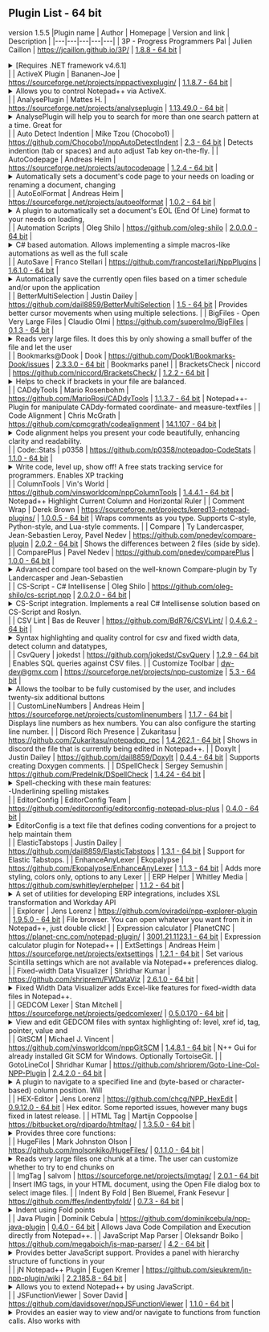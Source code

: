 ## Plugin List - 64 bit
version 1.5.5
|Plugin name | Author | Homepage | Version and link | Description |
|---|---|---|---|---|
| 3P - Progress Programmers Pal | Julien Caillon | https://jcaillon.github.io/3P/ | [1.8.8 - 64 bit](https://github.com/jcaillon/3P/releases/download/v1.8.8/3P_x64.zip) |  <details> <summary> [Requires .NET framework v4.6.1] </summary> <br>Designed to help writing OpenEdge ABL (formerly known as Progress 4GL) code. It provides :<br>- a powerful auto-completion<br>- tool-tips on every words<br>- a code explorer to quickly navigate through your code<br>- a file explorer to easily access all your sources<br>- the ability to run/compile and even PROLINT your source file with an in-line visualization of errors<br>- more than 50 options to better suit your needs<br>- and so much more!<br>Visit https://jcaillon.github.io/3P/ for more details on the plugin </details> |
| ActiveX Plugin | Bananen-Joe | https://sourceforge.net/projects/nppactivexplugin/ | [1.1.8.7 - 64 bit](https://sourceforge.net/projects/nppactivexplugin/files/bin/ActiveX_x64_1_1_8_7.zip) |  <details> <summary> Allows you to control Notepad++ via ActiveX. </summary> <br>You can use ActiveX with many scripting languages (VBScript, JScript, PHP, ...) and other languages (C++, C+, VB.NET, Delphi, ...).<br>So you are not bound to a single language. </details> |
| AnalysePlugin | Mattes H. | https://sourceforge.net/projects/analyseplugin | [1.13.49.0 - 64 bit](https://sourceforge.net/projects/analyseplugin/files/binaries/v01.13-R49/AnalysePlugin-v01.13-R49-x64.zip) |  <details> <summary> AnalysePlugin will help you to search for more than one search pattern at a time. Great for </summary>  analysing big log files...<br>Last changes and how to use you will find in Help... in Plugins Menu. </details> |
| Auto Detect Indention | Mike Tzou (Chocobo1) | https://github.com/Chocobo1/nppAutoDetectIndent | [2.3 - 64 bit](https://github.com/Chocobo1/nppAutoDetectIndent/releases/download/2.3/x64.zip) | Detects indention (tab or spaces) and auto adjust Tab key on-the-fly. |
| AutoCodepage | Andreas Heim | https://sourceforge.net/projects/autocodepage | [1.2.4 - 64 bit](https://sourceforge.net/projects/autocodepage/files/v1.2.4/plugin/x64/AutoCodepage_v1.2.4_x64.zip) |  <details> <summary> Automatically sets a document's code page to your needs on loading or renaming a document, changing </summary>  its language or activating its tab. Usefull especially when coding batch scripts. </details> |
| AutoEolFormat | Andreas Heim | https://sourceforge.net/projects/autoeolformat | [1.0.2 - 64 bit](https://sourceforge.net/projects/autoeolformat/files/v1.0.2/plugin/x64/AutoEolFormat_v1.0.2_x64.zip) |  <details> <summary> A plugin to automatically set a document's EOL (End Of Line) format to your needs on loading, </summary>  saving or renaming a document or activating its tab. </details> |
| Automation Scripts | Oleg Shilo | https://github.com/oleg-shilo | [2.0.0.0 - 64 bit](https://github.com/oleg-shilo/scripts.npp/releases/download/v2.0.0.0/NppScripts.x64.zip) |  <details> <summary> C# based automation. Allows implementing a simple macros-like automations as well as the full scale </summary>  script based plugins by means of C# scripts. The solution is based on CS-Script C# script engine. </details> |
| AutoSave | Franco Stellari | https://github.com/francostellari/NppPlugins | [1.6.1.0 - 64 bit](https://github.com/francostellari/NppPlugins/raw/main/AutoSave/AutoSave_dll_1v61_x64.zip) |  <details> <summary> Automatically save the currently open files based on a timer schedule and/or upon the application </summary>  losing focus.<br>The plugin offers several options to save the current (or all the files), selecting only the named ones, accessible through an options dialog box. </details> |
| BetterMultiSelection | Justin Dailey | https://github.com/dail8859/BetterMultiSelection | [1.5 - 64 bit](https://github.com/dail8859/BetterMultiSelection/releases/download/v1.5/BetterMultiSelection_v1.5_x64.zip) | Provides better cursor movements when using multiple selections. |
| BigFiles - Open Very Large Files | Claudio Olmi | https://github.com/superolmo/BigFiles | [0.1.3 - 64 bit](https://github.com/superolmo/BigFiles/releases/download/v0.1.3.x64/BigFiles.zip) |  <details> <summary> Reads very large files. It does this by only showing a small buffer of the file and let the user </summary>  move back anf forth in the page.<br>This is useful when you want to preview very large text files. Opening is done separately from Notepad++ and there is no option to save.<br>https://github.com/superolmo/BigFiles </details> |
| Bookmarks@Dook | Dook | https://github.com/Dook1/Bookmarks-Dook/issues | [2.3.3.0 - 64 bit](https://github.com/Dook1/Bookmarks-Dook/releases/download/23364b/BookmarksDook.64.2.3.3.zip) | Bookmarks panel |
| BracketsCheck | niccord | https://github.com/niccord/BracketsCheck/ | [1.2.2 - 64 bit](https://github.com/niccord/BracketsCheck/releases/download/v1.2.2/BracketsCheck_1-2-2_x64.zip) |  <details> <summary> Helps to check if brackets in your file are balanced. </summary> <br>You can check all text in a file or only the part you selected. </details> |
| CADdyTools | Mario Rosenbohm | https://github.com/MarioRosi/CADdyTools | [1.1.3.7 - 64 bit](https://github.com/MarioRosi/CADdyTools/releases/download/1.1.3.7/CADdyTools_v1137_x64.zip) | Notepad++-Plugin for manipulate CADdy-formated coordinate- and measure-textfiles |
| Code Alignment | Chris McGrath | https://github.com/cpmcgrath/codealignment | [14.1.107 - 64 bit](https://github.com/cpmcgrath/codealignment/releases/download/v14.1/CodeAlignmentNpp_v14.1_x64.zip) |  <details> <summary> Code alignment helps you present your code beautifully, enhancing clarity and readability. </summary> <br>Align your code by any character. Fast logical shortcuts to perform common alignments such as equals and period. </details> |
| Code::Stats | p0358 | https://github.com/p0358/notepadpp-CodeStats | [1.1.0 - 64 bit](https://github.com/p0358/notepadpp-CodeStats/releases/download/v1.1.0/notepadpp-CodeStats_x64.zip) |  <details> <summary> Write code, level up, show off! A free stats tracking service for programmers. Enables XP tracking </summary>  in Notepad++.<br>Requires a codestats.net account for its functionality.<br><br>Anonymous usage statistics:<br>On the next Notepad++ launches, after API token has been provided, this plugin is making HTTPS request to analytics server containing plugin version and unique randomly generated ID. This is because the author would like to see the amount of people using this. The usage statistic collection is not related to the Code::Stats service itself. If you really do not want to be included, you can opt-out in plugin settings.<br> </details> |
| ColumnTools | Vin's World | https://github.com/vinsworldcom/nppColumnTools | [1.4.4.1 - 64 bit](https://github.com/vinsworldcom/nppColumnTools/releases/download/1.4.4.1/ColumnTools-v1.4.4.1-x64.zip) | Notepad++ Highlight Current Column and Horizontal Ruler |
| Comment Wrap | Derek Brown | https://sourceforge.net/projects/kered13-notepad-plugins/ | [1.0.0.5 - 64 bit](https://sourceforge.net/projects/kered13-notepad-plugins/files/Comment%20Wrap%20x64%20v1.0.0.5.zip) | Wraps comments as you type. Supports C-style, Python-style, and Lua-style comments. |
| Compare | Ty Landercasper, Jean-Sebastien Leroy, Pavel Nedev | https://github.com/pnedev/compare-plugin | [2.0.2 - 64 bit](https://github.com/pnedev/compare-plugin/releases/download/v2.0.2/ComparePlugin_v2.0.2_X64.zip) | Shows the differences between 2 files (side by side). |
| ComparePlus | Pavel Nedev | https://github.com/pnedev/comparePlus | [1.0.0 - 64 bit](https://github.com/pnedev/comparePlus/releases/download/cp_1.0.0/ComparePlus_1.0.0_x64.zip) |  <details> <summary> Advanced compare tool based on the well-known Compare-plugin by Ty Landercasper and Jean-Sebastien </summary>  Leroy. </details> |
| CS-Script - C# Intellisense | Oleg Shilo | https://github.com/oleg-shilo/cs-script.npp | [2.0.2.0 - 64 bit](https://github.com/oleg-shilo/cs-script.npp/releases/download/v2.0.2.0/CSScriptNpp.2.0.2.0.x64.zip) |  <details> <summary> CS-Script integration. Implements a real C# Intellisense solution based on CS-Script and Roslyn. </summary>  Allows loading, executing modifying and debugging C# scripts in a way very similar to the Visual Studio C# projects support. This includes referencing assemblies and other scripts, code formatting, adding missing namespaces and intercepting Debug and Console output. </details> |
| CSV Lint | Bas de Reuver | https://github.com/BdR76/CSVLint/ | [0.4.6.2 - 64 bit](https://github.com/BdR76/CSVLint/releases/download/0.4.6.2/CSVLint_x64.zip) |  <details> <summary> Syntax highlighting and quality control for csv and fixed width data, detect column and datatypes, </summary>  convert datetime/decimal format, sql, xml </details> |
| CsvQuery | jokedst | https://github.com/jokedst/CsvQuery | [1.2.9 - 64 bit](https://github.com/jokedst/CsvQuery/releases/download/v1.2.9/CsvQuery-v1.2.9-x64.zip) | Enables SQL queries against CSV files. |
| Customize Toolbar | dw-dev@gmx.com | https://sourceforge.net/projects/npp-customize | [5.3 - 64 bit](https://sourceforge.net/projects/npp-customize/files/Customize%20Toolbar%20v5.3/CustomizeToolbar_5_3_x64_UNI.zip) |  <details> <summary> Allows the toolbar to be fully customised by the user, and includes twenty-six additional buttons </summary>  for frequently used menu commands. All buttons on the toolbar can be customized, whether Notepad++ buttons, additional buttons, or other plugin buttons.<br><br>Custom buttons for Notepad++ menu commands or other plugin menu commands can be created using a configuration file. It is possible to replace the icons of existing Notepad++ buttons or other plugin buttons.<br> </details> |
| CustomLineNumbers | Andreas Heim | https://sourceforge.net/projects/customlinenumbers | [1.1.7 - 64 bit](https://sourceforge.net/projects/customlinenumbers/files/v1.1.7/plugin/x64/CustomLineNumbers_v1.1.7_x64.zip) | Displays line numbers as hex numbers. You can also configure the starting line number. |
| Discord Rich Presence | Zukaritasu | https://github.com/Zukaritasu/notepadpp_rpc | [1.4.262.1 - 64 bit](https://github.com/Zukaritasu/notepadpp_rpc/releases/download/v1.4/DiscordRPC_v1.4_x86_64.zip) | Shows in discord the file that is currently being edited in Notepad++. |
| DoxyIt | Justin Dailey | https://github.com/dail8859/DoxyIt | [0.4.4 - 64 bit](https://github.com/dail8859/DoxyIt/releases/download/v0.4.4/DoxyIt_v0.4.4_x64.zip) | Supports creating Doxygen comments. |
| DSpellCheck | Sergey Semushin | https://github.com/Predelnik/DSpellCheck | [1.4.24 - 64 bit](https://github.com/Predelnik/DSpellCheck/releases/download/v1.4.24/DSpellCheck_x64.zip) |  <details> <summary> Spell-checking with these main features:<br>-Underlining spelling mistakes </summary> <br>-Iterating through all mistakes in document<br>-Finding mistakes only in comments and strings (For files with standard programming language syntax e.g. C++)<br>-Possible usage of multiple languages (dictionaries) simultaneously to do spell-checking.<br>-Getting suggestions for words by either using default Notepad++ menu or separate context menu called by special button appearing under word.<br>-Able to add words to user dictionary or ignore them for current session of Notepad++<br>-Using either Hunspell library (included in plugin) or Aspell library (needs to be installed).<br>-A lot of customizing available from Plugin settings (Ignoring/Allowing only specific files, Choosing delimiters for words, Maximum number of suggestions etc)<br>-Support for downloading and removing Hunspell dictionaries through user friendly GUI interface<br>-Ability to quickly change current language through the nice menu. </details> |
| EditorConfig | EditorConfig Team | https://github.com/editorconfig/editorconfig-notepad-plus-plus | [0.4.0 - 64 bit](https://github.com/editorconfig/editorconfig-notepad-plus-plus/releases/download/v0.4.0/NppEditorConfig-040-x64.zip) |  <details> <summary> EditorConfig is a text file that defines coding conventions for a project to help maintain them </summary>  consistent no matter which text editor you use. This plugin adds support for .editorconfig files to Notepad++. It will automatically discover and apply matching .editorconfig settings to the files that you open for editing. For the EditorConfig recommended use, file format and samples, visit https://editorconfig.org/. </details> |
| ElasticTabstops | Justin Dailey | https://github.com/dail8859/ElasticTabstops | [1.3.1 - 64 bit](https://github.com/dail8859/ElasticTabstops/releases/download/v1.3.1/ElasticTabstops_v1.3.1_x64.zip) | Support for Elastic Tabstops. |
| EnhanceAnyLexer | Ekopalypse | https://github.com/Ekopalypse/EnhanceAnyLexer | [1.1.3 - 64 bit](https://github.com/Ekopalypse/EnhanceAnyLexer/releases/download/v1.1.3/EnhanceAnyLexer_x64_PluginAdmin.zip) | Adds more styling, colors only, options to any Lexer |
| ERP Helper | Whitley Media | https://github.com/swhitley/erphelper | [1.1.2 - 64 bit](https://github.com/swhitley/ERPHelper/releases/download/v1.1.2/ERPHelper_x64.zip) |  <details> <summary> A set of utilities for developing ERP integrations, includes XSL transformation and Workday API </summary>  SOAP calls. </details> |
| Explorer | Jens Lorenz | https://github.com/oviradoi/npp-explorer-plugin | [1.9.5.0 - 64 bit](https://github.com/oviradoi/npp-explorer-plugin/releases/download/v1.9.5/Explorer_x64.zip) | File browser. You can open whatever you want from it in Notepad++, just double click! |
| Expression calculator | PlanetCNC | https://planet-cnc.com/notepad-plugin/ | [3001.21.1123.1 - 64 bit](https://github.com/PlanetCNC/PlanetCNCNpp/releases/download/release/PlanetCNCNpp64.zip) | Expression calculator plugin for Notepad++ |
| ExtSettings | Andreas Heim | https://sourceforge.net/projects/extsettings | [1.2.1 - 64 bit](https://sourceforge.net/projects/extsettings/files/v1.2.1/plugin/x64/ExtSettings_v1.2.1_x64.zip) | Set various Scintilla settings which are not available via Notepad++ preferences dialog. |
| Fixed-width Data Visualizer | Shridhar Kumar | https://github.com/shriprem/FWDataViz | [2.6.1.0 - 64 bit](https://github.com/shriprem/FWDataViz/releases/download/v2.6.1.0/FWDataViz_x64.zip) |  <details> <summary> Fixed Width Data Visualizer adds Excel-like features for fixed-width data files in Notepad++. </summary>  Displays cursor position data. Foldable Record Blocks; Hop & Jump to specific fields. Field Copy & Field Paste. Data Extraction. Builtin dialogs to configure file-type, record-type & fields; and themes & colors. Automatic File Type Detection. Handles homogenous, mixed & multi-line records. Full Multi-byte character support. Darkmode enabled. </details> |
| GEDCOM Lexer | Stan Mitchell | https://sourceforge.net/projects/gedcomlexer/ | [0.5.0.170 - 64 bit](https://sourceforge.net/projects/gedcomlexer/files/GedcomLexer-0.5.0-r170/GedcomLexer-0.5.0-r170-x64.zip) |  <details> <summary> View and edit GEDCOM files with syntax highlighting of: level, xref id, tag, pointer, value and </summary>  escape tokens. Customize coloration and font styles. Grammar errors are also highlighted. View GEDCOM files in outline mode by folding sections based on line level. </details> |
| GitSCM | Michael J. Vincent | https://github.com/vinsworldcom/nppGitSCM | [1.4.8.1 - 64 bit](https://github.com/vinsworldcom/nppGitSCM/releases/download/1.4.8.1/GitSCM-v1.4.8.1-x64.zip) | N++ Gui for already installed Git SCM for Windows. Optionally TortoiseGit. |
| GotoLineCol | Shridhar Kumar | https://github.com/shriprem/Goto-Line-Col-NPP-Plugin | [2.4.2.0 - 64 bit](https://github.com/shriprem/Goto-Line-Col-NPP-Plugin/releases/download/v2.4.2.0/GotoLineCol_x64.zip) |  <details> <summary> A plugin to navigate to a specified line and (byte-based or character-based) column position. Will </summary>  also display character byte code, UTF-8 byte sequence & Unicode code point at cursor position. Darkmode enabled. Command line options. </details> |
| HEX-Editor | Jens Lorenz | https://github.com/chcg/NPP_HexEdit | [0.9.12.0 - 64 bit](https://github.com/chcg/NPP_HexEdit/releases/download/0.9.12/HexEditor_0.9.12_x64.zip) | Hex editor. Some reported issues, however many bugs fixed in latest release. |
| HTML Tag | Martijn Coppoolse | https://bitbucket.org/rdipardo/htmltag/ | [1.3.5.0 - 64 bit](https://bitbucket.org/rdipardo/htmltag/downloads/HTMLTag_v135_x64.zip) |  <details> <summary> Provides three core functions: </summary> <br>- HTML and XML tag jumping, like the built-in brace matching (Ctrl+B / Shift+Ctrl+B), and selection<br> of tags and/or contents.<br>- HTML entity encoding/decoding (example: é to &eacute;)<br>- JS character encoding/decoding (example: é to \u00E9) </details> |
| HugeFiles | Mark Johnston Olson | https://github.com/molsonkiko/HugeFiles/ | [0.1.1.0 - 64 bit](https://github.com/molsonkiko/HugeFiles/releases/download/v0.1.1.0/Release_x64.zip) |  <details> <summary> Reads very large files one chunk at a time. The user can customize whether to try to end chunks on </summary>  delimiters (e.g. line ends), the chunk size. There is also a GUI form for navigation, and the user can choose to see a preview of each chunk in the GUI. Inspired by superolmo's BigFiles. </details> |
| ImgTag | salvom | https://sourceforge.net/projects/imgtag/ | [2.0.1 - 64 bit](https://github.com/chcg/ImgTag/releases/download/2.0.1.8/ImgTag_2.0.1.8_x64.zip) | Insert IMG tags, in your HTML document, using the Open File dialog box to select image files. |
| Indent By Fold | Ben Bluemel, Frank Fesevur | https://github.com/ffes/indentbyfold/ | [0.7.3 - 64 bit](https://github.com/ffes/indentbyfold/releases/download/v0.7.3/IndentByFold-073-x64.zip) |  <details> <summary> Indent using Fold points </summary> <br>Note: Disable Notepad++'s Auto Indent in Settings - Preferences - MISC - Untick Auto Indent. </details> |
| Java Plugin | Dominik Cebula | https://github.com/dominikcebula/npp-java-plugin | [0.4.0 - 64 bit](https://github.com/dominikcebula/npp-java-plugin/releases/download/v0.4.0/NppJavaPlugin_v0.4.0_x64.zip) | Allows Java Code Compilation and Execution directly from Notepad++. |
| JavaScript Map Parser | Oleksandr Boiko | https://github.com/megaboich/js-map-parser/ | [4.2 - 64 bit](https://github.com/megaboich/js-map-parser/releases/download/4.2/JsMapParser_NppPlugin_4_2_x64.zip) |  <details> <summary> Provides better JavaScript support. Provides a panel with hierarchy structure of functions in your </summary>  js file. </details> |
| jN Notepad++ Plugin | Eugen Kremer | https://github.com/sieukrem/jn-npp-plugin/wiki | [2.2.185.8 - 64 bit](https://github.com/sieukrem/jn-npp-plugin/releases/download/2.2.185.8/jN_2.2.185.8_x64.zip) |  <details> <summary> Allows you to extend Notepad++ by using JavaScript. </summary> <br>- You can create new menu elements which execute JavaScript<br>- You can use manu ActiveX components available on your PC<br>- You can add shortcuts executing JavaScript<br>- You can create HTML-based dialogs and docking windows<br>- You can write JavaScript wrappers around Win32 API<br> - Since version 2.0.116 you can debug your automating scripts<br> - Selection highlighting and navigation bar<br> - Integrated Zen Coding v0.7<br> - You can catch context menu request and create your own </details> |
| JSFunctionViewer | Sover David | https://github.com/davidsover/nppJSFunctionViewer | [1.1.0 - 64 bit](https://github.com/davidsover/nppJSFunctionViewer/releases/download/v1.1.0/JSFunctionViewer_x64.zip) |  <details> <summary> Provides an easier way to view and/or navigate to functions from function calls. Also works with </summary>  external files if the src attribute is the last attribute of the <script> tag. Select the name of a function to view it. Recommended: In the Find/Replace window (Ctrl+F), tick the 'Match case' and untick the 'Match whole word only' check box. </details> |
| JSON Tools | Mark Johnston Olson | https://github.com/molsonkiko/JsonToolsNppPlugin | [4.0.0.1 - 64 bit](https://github.com/molsonkiko/JsonToolsNppPlugin/releases/download/v4.0.0/Release_x64.zip) |  <details> <summary> Query/editing tool for JSON including linting, reformatting, a tree viewer with file navigation, a </summary>  JMESpath-like query language, and much more </details> |
| JSON Viewer | Kapil Ratnani, Rajendra Singh | https://github.com/kapilratnani/JSON-Viewer | [2.0.3.0 - 64 bit](https://github.com/kapilratnani/JSON-Viewer/releases/download/v2.0.3.0/NPPJSONViewer_x64.zip) | JSON viewer that displays the selected JSON string in a tree view. |
| JSTool | Sun Junwen | https://github.com/sunjw/jstoolnpp | [1.2205.0 - 64 bit](https://sourceforge.net/projects/jsminnpp/files/Uni/JSToolNPP.1.2205.0.uni.64.zip) |  <details> <summary> Javascript plugin.<br> * Douglas Crockford's JSMin algorithm to minimize javascript code. </summary> <br> * My own algorithm to format javascript code.<br> * A JSON data viewer. This JSON data viewer can handle >10MB JSON file easily.<br> * Support 64bit Notepad++ (from version 1.20.0).<br>Really helpful to javascript coder on Notepad++ and really easy to use it.<br>Made in China. </details> |
| LanguageHelp | Franco Stellari | https://github.com/francostellari/NppPlugins | [1.7.5.0 - 64 bit](https://github.com/francostellari/NppPlugins/raw/main/LanguageHelp/LanguageHelp_dll_1v75_x64.zip) |  <details> <summary> Allows loading a language specific help file (CHM, HLP, PDF) and search for the keyword under the </summary>  cursor.<br>The latest version allows showing the help files as menu entries or in the context menu. </details> |
| Linefilter3 | SeeliSoft | https://www.seelisoft.net/Linefilter3/ | [1.0.0.0 - 64 bit](https://www.seelisoft.net/Linefilter3/Linefilter3_x64.zip) | Allows filtering for a given text and display the matching lines in a new window. |
| Linter | Vladimir Soshkin | https://github.com/deadem/notepad-pp-linter | [0.1.0.0 - 64 bit](https://github.com/deadem/notepad-pp-linter/raw/v0.1.0.0/bin/x64/linter.zip) |  <details> <summary> Allows realtime code check against any checkstyle-compatible linter: jshint, eslint, jscs, phpcs, </summary>  csslint, and many others. </details> |
| Location Navigate | Austin Young | https://sourceforge.net/projects/locationnav/ | [0.4.8.1 - 64 bit](https://sourceforge.net/projects/locationnav/files/LocationNavigate_v0.4.8.1_x64.zip) |  <details> <summary> Navigate between your last edit/view points. Useful for code/text edit and view, especially for </summary>  many and large text files<br>1. Automatically record the cursor position and modified points<br>2. You can jump to any position that your cursor has visited.<br>3. Can use shortcuts (Ctrl+- for previous position and Ctrl+Shift+- for next position) to jump forward and back in code<br>4. Can jump to any modified points (Ctrl+Alt+Z) back and forward (Ctrl+Alt+Y)<br>5. History positions are automatically adjusted when text is modified.<br>6. Can record positions data when application exit and it will be loaded in next run.<br>7. Can navigate only in current file </details> |
| LuaScript | Justin Dailey | https://github.com/dail8859/LuaScript | [0.12 - 64 bit](https://github.com/dail8859/LuaScript/releases/download/v0.12/LuaScript_v0.12_x64.zip) |  <details> <summary> Adds Lua scripting capabilities. This provides control over all of Scintilla's features and options </summary>  with a light-weight, fully-functional programming language. </details> |
| Markdown Panel | Mohzy83 | https://github.com/mohzy83/NppMarkdownPanel | [0.6.2 - 64 bit](https://github.com/mohzy83/NppMarkdownPanel/releases/download/0.6.2/NppMarkdownPanel-0.6.2.0-x64.zip) | Lightweight plugin to preview Markdown files with a good default style. |
| MarkdownViewer++ | nea | https://nea.github.io/MarkdownViewerPlusPlus/ | [0.8.2 - 64 bit](https://github.com/nea/MarkdownViewerPlusPlus/releases/download/0.8.2/MarkdownViewerPlusPlus-0.8.2-x64.zip) |  <details> <summary> View Markdown/CommonMark compliant text files rendered on-the-fly directly in Notepad++ in a docked </summary>  panel.<br>Export the rendered result as HTML or PDF and configure the file extensions to be rendered. </details> |
| MenuIcons | Franco Stellari | https://github.com/francostellari/NppPlugins | [2.0.0 - 64 bit](https://github.com/francostellari/NppPlugins/raw/main/MenuIcons/MenuIcons_dll_2v00_x64.zip) | Adds icons to the main menu, tab menu, context menu, and the tabs themselves. |
| Merge files in one | G. Singh | https://github.com/gurikbal/Merge-files-in-one | [1.2.0.0 - 64 bit](https://github.com/gurikbal/Merge-files-in-one/releases/download/1.2.0.0/Merge.files.in.one_x64.zip) | Copy lines from multiple files into one. |
| Mime tools | Don HO | https://github.com/npp-plugins/mimetools | [2.8 - 64 bit](https://github.com/npp-plugins/mimetools/releases/download/v2.8/mimetools.v2.8.x64.zip) | Implements several main functionalities defined in MIME (Multipurpose Internet Mail Extensions). |
| MusicPlayer | Jon Galletero | https://sourceforge.net/projects/nppmusicplayer | [1.0.0.3 - 64 bit](https://github.com/gallettube/MusicPlayer/releases/download/1.0.11/MusicPlayer_1.0.11x64.dll.zip) | Open and play music files.<br>Supports: *.wav, *.mp3, *.aiff, *.wma |
| MZC8051 | Jiangshan00001 | https://github.com/Jiangshan00001/npp_MZC8051 | [0.0.1 - 64 bit](https://github.com/Jiangshan00001/npp_MZC8051/releases/download/0.0.1/MZC8051_x64.zip) | a 8051 c compiler plugin within notepad++. |
| NavigateTo | Oleksii Maryshchenko | https://github.com/young-developer/nppNavigateTo | [1.12.7.0 - 64 bit](https://github.com/young-developer/nppNavigateTo/releases/download/v.1.12.7/NavigateTo_v.1.12.7_v142_x64.zip) |  <details> <summary> Do you have more then 10 open tabs? Then this plugin is for you. </summary> <br>New and efficient way to quickly navigate between tabs (files). Allows you to search for a symbol or filename, filepath by matching against a keyword you type, and get a real-time preview while going through the search results with the Shift key.<br>And YES, you can uncheck the Multi-line option, in the Preferences &gt; General &gt; Tab Bar zone because you don’t need the multi-lines tab feature anymore :)<br>Author: Oleksii Maryshchenko<br>Email: oleksii.maryshchenko@gmail.com </details> |
| NewFileBrowser | Austin Young | https://sourceforge.net/projects/locationnav/ | [0.1.5 - 64 bit](https://sourceforge.net/projects/locationnav/files/NewFileBrowser_v0.1.5_x64.zip) | Define 20 new file's initial text and have an inner web browser which can run current file. |
| Notepad++ bplist plugin | azerg | https://github.com/azerg/NppBplistPlugin | [1.3.0.0 - 64 bit](https://github.com/azerg/NppBplistPlugin/releases/download/1.3.0.0/NppBplistPlugin_x64.zip) |  <details> <summary> Supports viewing/editing binary plist files. Due to the fact that ordinary plist files have XML </summary>  format, this plugin does not support them. It only loads binary plist files (bplist). </details> |
| Notepad++ Plugin Demo | Don HO | https://npp-user-manual.org/docs/plugins/ | [4.2 - 64 bit](https://github.com/npp-plugins/plugindemo/releases/download/v4.2/pluginDemo.v4.2.bin.x64.zip) |  <details> <summary> Notepad++ Plugin Demo is written from Notepad++ Plugin Template to demonstrate the usage of plugin </summary>  API. </details> |
| Notepad++ Plugin Template | Don HO | https://npp-user-manual.org/docs/plugins/ | [4.2 - 64 bit](https://github.com/npp-plugins/plugintemplate/releases/download/v4.2/pluginTemplate.v4.2.bin.x64.zip) | Template for making plugin development as easy and simple as possible. Four steps and it's done. |
| NotepadStarterPlugin | Yonggang Luo | https://github.com/lygstate/NotepadStarter/ | [2.3.3.0 - 64 bit](https://github.com/lygstate/NotepadStarter/releases/download/2.3.3.0/NotepadStarter_2.3.3.0_x64.zip) |  <details> <summary> When it is installed as a Notepad++ plugin or running NotepadStarter.exe in the Notepad++ app </summary>  directory, it will automatically replace the system default notepad.exe application with Notepad++ (without need to remove anything from the Windows system.). It's tested under Windows 7, but Windows XP should also work. </details> |
| Npp Converter | Don HO | https://github.com/npp-plugins/converter/ | [4.4.0 - 64 bit](https://github.com/npp-plugins/converter/releases/download/v4.4/nppConvert.v4.4.x64.zip) | ASCII<->Hex converter. |
| npp Random String Generator | Maurice CMBSolutions | https://github.com/cmbsolutions/nppRandomStringGenerator | [1.4.0 - 64 bit](https://github.com/cmbsolutions/nppRandomStringGenerator/releases/download/v1.4.0/nppRandomStringGenerator.1.4.0.x64.zip) | Generates random strings with configurable output. |
| Npp Xml Treeview | João Rosa | https://github.com/joaoasrosa/nppxmltreeview/ | [2.0.0 - 64 bit](https://github.com/joaoasrosa/nppxmltreeview/releases/download/v2.0.0/NppXMLTreeViewPlugin_x64.zip) | Treeview visualization for XML files. |
| npp.Connections | Vladimir Korobenkov | https://github.com/vladk1973/npp.connections | [1.0.1 - 64 bit](https://github.com/vladk1973/npp.connections/releases/download/v1.0.1/npp.connections-1.0.1-x64.zip) |  <details> <summary> This plugin allows Notepad++ to connect to MS SQL or Sybase servers. ODBC data sources, like a </summary>  MySql Driver, are also supported </details> |
| NppCrypt | Jean Paul Richter | https://github.com/jeanpaulrichter/nppcrypt | [1.0.1.6 - 64 bit](https://github.com/jeanpaulrichter/nppcrypt/releases/download/1.0.1.6/nppcrypt_1.0.1.6_x64.zip) |  <details> <summary> Encryption/decryption with various block ciphers, hash-algorithms, random-characters, encoding with </summary>  Base-16/32/64. </details> |
| NppEventExec | Mihail Ivanchev | https://github.com/MIvanchev/NppEventExec | [0.9.0 - 64 bit](https://github.com/MIvanchev/NppEventExec/releases/download/v0.9.0/NppEventExec-plugin-x64-0.9.0.zip) |  <details> <summary> Allows automatically executing NppExec scripts on Notepad++ events. You can use it, for example, to </summary>  format and compile source code. </details> |
| NppExec | Vitaliy Dovgan | https://github.com/d0vgan/nppexec | [0.8.2 - 64 bit](https://github.com/d0vgan/nppexec/releases/download/v082/NppExec_082_dll_x64.zip) | Execute commands or saved scripts without leaving Notepad++. |
| NppExport |  | https://github.com/chcg/NPP_ExportPlugin | [0.4.0.0 - 64 bit](https://github.com/chcg/NPP_ExportPlugin/releases/download/0.4.0/NppExport_0.4.0_x64.zip) |  <details> <summary> True WYSIWYG exporter. Allows you not only to save your source code as an HTML/RTF file, but also </summary>  to copy your source code in the clipboard in RTF/HTML format, so you can paste it into your word processor (Openoffice.org Writer, LibreOffice Writer, Abiword, MS Word) to get the same visual effect. </details> |
| NppFavorites | Helder Sepulveda | https://github.com/heldersepu/nppfavorites | [1.0.0.1 - 64 bit](https://github.com/heldersepu/nppfavorites/releases/download/1.0.0.1.21/NppFavorites_1.0.0.1.21_x64.zip) |  <details> <summary> Favorites plugin. </summary> <br>Notepad++ does not come with favorites. This is a simple solution to that problem. </details> |
| NppFTP | ashish_kulz | https://ashkulz.github.io/NppFTP/ | [0.29.12 - 64 bit](https://github.com/ashkulz/NppFTP/releases/download/v0.29.12/NppFTP-x64.zip) | Allows FTP, FTPS, FTPES, and SFTP communications. Very useful for web development. |
| NppGist | Ivan Kochurkin (KvanTTT) | https://github.com/KvanTTT/NppGist | [1.5.1.35 - 64 bit](https://github.com/KvanTTT/NppGist/releases/download/1.5.1/NppGist-x64-1.5.1.35.zip) | Allows working with GitHub Gist (create, edit, remove, rename). |
| NppGTags | Pavel Nedev | https://github.com/pnedev/nppgtags | [5.0.0 - 64 bit](https://github.com/pnedev/nppgtags/releases/download/v5.0.0/NppGTags_v5.0.0_x64.zip) |  <details> <summary> Front-end to GNU Global source code tagging system (GTags). Provides code indexing and </summary>  search/navigation tools for various languages. </details> |
| NppJumpList | ahvgeezer | https://sourceforge.net/projects/nppjumplist/ | [1.2.2 - 64 bit](https://github.com/chcg/JumpList/releases/download/1.2.2.10/NppJumpList_1.2.2.10_x64.zip) | Adds Windows 7 jump list support. |
| NppMenuSearch | Peter Frentrup | https://github.com/peter-frentrup/NppMenuSearch | [0.9.6 - 64 bit](https://sourceforge.net/projects/nppmenusearch/files/v0.9.6/NppMenuSearch_v0.9.6_x64.zip) | Adds a text field to the toolbar for searching menu items and preference dialog options. |
| NppNetNote | Harrybharry | https://sourceforge.net/projects/npp-plugins/files/NppDocShare/ | [0.1.0.0 - 64 bit](https://github.com/chcg/NppDocShare/releases/download/0.1.13/NppDocShare_0.1.13_x64.zip) |  <details> <summary> Allows the same document to be edited in real time on two different computers. Only needs a network </summary>  connection between the two. </details> |
| NppPluginOpenHost | jejemorg | https://github.com/jejemorg/NppPluginOpenHost/ | [1.1.0.0 - 64 bit](https://github.com/jejemorg/NppPluginOpenHost/releases/download/1.1/NppPluginOpenHost.zip) | Allow to open Host file on Windows |
| NppQrCode | Vladimir Korobenkov | https://github.com/vladk1973/NppQrCode | [0.0.0.1 - 64 bit](https://github.com/vladk1973/NppQrCode/releases/download/v0.0.0.1/NppQrCode-0.0.0.1-x64.zip) | Creates QR-Code from selected text. Just select the text and push plugin button. |
| NppRegExTractor | Jan Graefe | https://github.com/viper3400/RegExTractor/wiki/de_userdocumentation | [2.1.0 - 64 bit](https://github.com/viper3400/NppRegExTractor/releases/download/2.1.0/NppRegExTractor_2.1.0_BUILD_6_x64.zip) | Search one or more regular expression in one or more different files and get XML search results. |
| NppTags | Frank Fesevur | https://www.fesevur.com/npptags | [0.9.1 - 64 bit](https://github.com/ffes/npptags/releases/download/v0.9.1/NppTags-091-x64.zip) |  <details> <summary> NppTags is a Universal Ctags plug-in to browse through your sources easily and lets you jump to a </summary>  selected function / variable / class / etc in your code by pressing just one key. </details> |
| NppTextViz | Jakub Dvorak | https://github.com/KubaDee/NppTextViz | [0.4.2 - 64 bit](https://github.com/KubaDee/NppTextViz/releases/download/v0.4.2/NppTextViz_x64_v0.4.2.zip) |  <details> <summary> Hide or show lines to help analyse larger files - logs for example. Can hide all lines that contain </summary>  text pattern. Or simply select several lines and hide them. Based on TextFX plugin v0.25 by Chris Severance. </details> |
| NppUISpy | Andreas Heim | https://github.com/dinkumoil/NppUISpy | [1.0.4 - 64 bit](https://github.com/dinkumoil/NppUISpy/releases/download/v1.0.4/NppUISpy_v1.0.4_x64.zip) | Determine the menu command ID's of Notepad++ menu items and toolbar buttons. |
| Open File In Solution | IncredibleJunior | https://www.incrediblejunior.com/npp_plugins/ | [3.0.1 - 64 bit](https://github.com/incrediblejr/nppplugins/releases/download/v3.0.1/nppplugin_ofis2_x64.zip) |  <details> <summary> Lets you index specific folders and possible specific types of resources (XML, CPP, PY files) for a </summary>  fast indexing of files. </details> |
| NWScript Tools | Leonard-The-Wise | https://github.com/Leonard-The-Wise/NWScript-Npp | [1.0.3.1950 - 64 bit](https://github.com/Leonard-The-Wise/NWScript-Npp/releases/download/v1.0.3/nwscript-npp.v1.0.3-x64.zip) |  <details> <summary> View, edit and compile Bioware's NWScript files with this plugin. Use customized color-syntax for </summary>  your personalized tokens and also for engine-defined ones. Can disassemble compiled scripts and build makefile dependencies. Also has a feature to process files in configurable batches. </details> |
| OpenSelection | Franco Stellari | https://github.com/francostellari/NppPlugins | [1.1.3.0 - 64 bit](https://github.com/francostellari/NppPlugins/raw/main/OpenSelection/OpenSelection_dll_1v13_x64.zip) |  <details> <summary> Open files based on the selected text. A typical applications is 'include' files of may types of </summary>  programs. Another applications is to open Matlab functions. Can be customized for different languages based on the open file extension. Multiple search folders may be specified along with multiple extensions. </details> |
| Papyrus Script Lexer | blu3mania | https://github.com/blu3mania/npp-papyrus | [0.4.0.27 - 64 bit](https://github.com/blu3mania/npp-papyrus/releases/download/v0.4.0/PapyrusPlugin-v0.4.0-x64.zip) |  <details> <summary> View and edit Papyrus Script files used by Bethesda games with syntax highlighting, function and </summary>  block folding, hyperlinks to referenced scripts, keywords matching, plus compilation support with anonymized output and error list view. </details> |
| PlantUML Viewer | Philipp Schmidt | https://github.com/Fruchtzwerg94/PlantUmlViewer | [1.4.0.8 - 64 bit](https://github.com/Fruchtzwerg94/PlantUmlViewer/releases/download/1.4.0.8/PlantUmlViewer_v1.4.0.8_x64.zip) | A Notepad++ plugin to generate view and export PlantUML diagrams. |
| Poor Man's T-Sql Formatter | Tao Klerks | http://architectshack.com/PoorMansTSqlFormatter.ashx | [1.6.13.31508 - 64 bit](https://github.com/TaoK/PoorMansTSqlFormatter/releases/download/1.6.13/SqlFormatterNppPlugin.x64.1.6.13.zip) |  <details> <summary> Simple SQL formatter performing full multi-batch T-SQL formatting (individual statements, stored </summary>  procedures, any DML, any DDL) with numerous formatting options. </details> |
| Pork to Sausage | Don HO | https://github.com/npp-plugins/pork2sausage | [2.2 - 64 bit](https://github.com/npp-plugins/pork2sausage/releases/download/v2.2/pork2sausage.2.2.bin.x64.zip) |  <details> <summary> Pass any selected text to any command line program as input and take the output (the result of </summary>  program) to replace the selected text. </details> |
| Preview HTML | Martijn Coppoolse | https://fossil.2of4.net/npp_preview | [1.3.2.0 - 64 bit](https://fossil.2of4.net/npp_preview/zip/PreviewHTML64.zip%3Fname%3D%26uuid%3Dv1.3.2.0-64) | Preview HTML files inside Notepad++ (or in a floating window) without having to save them first. |
| Python Indent | Derek Brown | https://sourceforge.net/projects/kered13-notepad-plugins/ | [1.0.0.4 - 64 bit](https://sourceforge.net/projects/kered13-notepad-plugins/files/Python%20Indent%20x64%20v1.0.0.4.zip) | Python auto-indent plugin. |
| PythonScript | Dave Brotherstone + Jocelyn Legault | https://github.com/bruderstein/PythonScript | [2.0.0.0 - 64 bit](https://github.com/bruderstein/PythonScript/releases/download/v2.0.0/PythonScript_Full_2.0.0.0_x64_PluginAdmin.zip) | Python Script plugin. |
| QuickText | Joao Moreno, Jing Teng | https://github.com/vinsworldcom/nppQuickText | [0.2.5.1 - 64 bit](https://github.com/vinsworldcom/nppQuickText/releases/download/0.2.5.1/QuickText-v0.2.5.1-x64.zip) | Quick text substitution, including multi-field inputs. Similar to Tab Triggers in TextMate. |
| Random Values | Bas de Reuver | https://github.com/BdR76/RandomValuesNPP/ | [0.2.1 - 64 bit](https://github.com/BdR76/RandomValuesNPP/releases/download/0.2.1/RandomValuesNppPlugin_x64.zip) |  <details> <summary> Random values generator for passwords or test data. Generate single value string, int, decimal, </summary>  datetime, guid or csv, xml, json, sql. </details> |
| RDMD for Notepad++ (English) | dokutoku | https://gitlab.com/dokutoku/rdmd-for-npp | [0.1.0.2 - 64 bit](https://gitlab.com/dokutoku/rdmd-for-npp/uploads/d8a2c4156c0a9dea4726a247e692a8bd/rdmd-en-x64.zip) | Runs rdmd in Notepad++ (English). |
| RDMD for Notepad++ (Japanese) | dokutoku | https://gitlab.com/dokutoku/rdmd-for-npp | [0.1.0.2 - 64 bit](https://gitlab.com/dokutoku/rdmd-for-npp/uploads/8a16e1c6384fb6f14e12bf58ce6741f7/rdmd-ja-x64.zip) | Runs rdmd in Notepad++ (Japanese). |
| Regex Trainer | Ahmoy Law | https://github.com/ahmoylaw/RegexTrainer-Descriptions | [1.0.0 - 64 bit](https://github.com/ahmoylaw/RegexTrainer-Descriptions/raw/master/Release-x64/RegexTrainer.zip) | Regex Trainer (based on net framework 4) that supports a complex regular expression. |
| Remove Duplicate Lines | G. Singh | https://github.com/gurikbal/Remove_dup_lines | [1.3.0.0 - 64 bit](https://github.com/gurikbal/Remove_dup_lines/releases/download/1.3.0.2/Remove_dup_lines_x64.zip) | Remove duplicate lines without removing empty lines. |
| RestApiToText | Jeffrey Smith | https://github.com/eljefe7000/RestApiToText | [1.4.0.0 - 64 bit](https://github.com/eljefe7000/RestApiToText/raw/master/x64/Release/v1.4.0.0/RestApiToText.zip) |  <details> <summary> Make REST API calls using content from an editor tab, then see the results in a new tab. </summary> <br>Useful when you want to test a REST API or store the results of a REST call, without the need for an external REST tool. </details> |
| Reverse Lines | Query Kuma | https://github.com/querykuma/qkNppReverseLines | [1.0.0.0 - 64 bit](https://github.com/querykuma/qkNppReverseLines/releases/download/v1.0.0.0/qkNppReverseLinesPlugin_v1.0.0.0_npp7.7_x64.zip) | Reverse lines in the selection or document. It works like the unix tac command. |
| RunMe | Franco Stellari | https://github.com/francostellari/NppPlugins | [1.6.0.0 - 64 bit](https://github.com/francostellari/NppPlugins/raw/main/RunMe/RunMe_dll_1v60_x64.zip) |  <details> <summary> Execute the currently open file, based on its shell association. Also allows opening an explorer or </summary>  command shell at the file location. Options are available to save the current file (or all files) before execution. The executed file can be run in foreground, background, or hidden mode. Context menu entries and tool bar icons are available. </details> |
| Save as admin | Yauheni Khnykin | https://github.com/Hsilgos/nppsaveasadmin | [1.0.211 - 64 bit](https://github.com/Hsilgos/nppsaveasadmin/releases/download/1.0.211/NppSaveAsAdmin_1.0.211_x64.zip) | Allows saving file as administrator with Windows UAC prompt. |
| SecurePad | Dominic Tobias | https://github.com/DominicTobias/SecurePad | [2.4 - 64 bit](https://github.com/DominicTobias/SecurePad/releases/download/v2.4/SecurePad_v2.4_x64.zip) |  <details> <summary> Encrypt/decrypt whole documents or selected text with your own key. Useful for storing sensitive </summary>  information like logins that you don't want lying around in a plaintext file. </details> |
| Select N' Launch | Don HO | https://github.com/npp-plugins/selectnlaunch | [2.1 - 64 bit](https://github.com/npp-plugins/selectnlaunch/releases/download/v2.1/selectNLaunch.v2.1.bin.x64.zip) |  <details> <summary> Get the selected text, save it as file with the extension you customized in the system temporary </summary>  directory, then call system to open it with the extension-associated program. </details> |
| Select to Clipboard | Jakub Dvorak | https://github.com/KubaDee/SelectToClipboard | [1.0.3 - 64 bit](https://github.com/KubaDee/SelectToClipboard/releases/download/v1.0.3/SelectToClipboard_x64_v1.0.3.zip) |  <details> <summary> Auto copy selected text to clipboard. You can automatically copy selected text like in PuTTY (or </summary>  similar) terminal application. </details> |
| SelectQuotedText | Frank Fesevur | https://www.fesevur.com/selectquotedtext | [1.0.0 - 64 bit](https://github.com/ffes/selectquotedtext/releases/download/v1.0.0/SelectQuotedText-100-x64.zip) |  <details> <summary> Select the text in quotes (aka a string) based on the Scintilla lexers in Notepad++. Just press </summary>  Alt+' and select the entire string under the cursor. If no string is found, it selects the current word. </details> |
| Session Manager | Mike Foster | https://mfoster.com/npp/SessionMgr.html | [1.4.4 - 64 bit](https://github.com/chcg/npp-session-manager/releases/download/v1.4.4/SessionMgr_v1.4.4_x64.zip) |  <details> <summary> Session manager. IMPORTANT: If you are upgrading from a version older than 1.2 then, immediately </summary>  after the upgrade, open the Settings dialog and reconfigure your settings. </details> |
| Shtirlitz | Vsevolod Lukyanin | https://vk.com/wall203102356_293 | [1.1.2 - 64 bit](https://github.com/shtirlitz-dev/notepadpp-plugin/raw/master/64bit/ShtirlitzNppPlugin.zip) |  <details> <summary> Adds menu listing decoding styles. Choose a style - and this style decodes the selected text </summary>  (Turbo-5 style should fit in most cases). The styles themselves and all the settings can be made by Stirlitz.exe, which is in the Shtirlitz folder. It is there without advertising pictures and due to this only 428 KB. </details> |
| Snippets | Frank Fesevur | https://www.fesevur.com/nppsnippets | [1.7.1 - 64 bit](https://github.com/ffes/nppsnippets/releases/download/v1.7.1/NppSnippets-171-x64.zip) |  <details> <summary> Adds the possibility to add code snippets to the current document by selecting them from a simple </summary>  list. </details> |
| Solution Hub | IncredibleJunior | https://www.incrediblejunior.com/npp_plugins/ | [3.0.1 - 64 bit](https://github.com/incrediblejr/nppplugins/releases/download/v3.0.1/nppplugin_solutionhub_x64.zip) | Base requirement for several plugins from incfred. |
| Solution Hub UI | IncredibleJunior | https://www.incrediblejunior.com/npp_plugins/ | [3.0.1 - 64 bit](https://github.com/incrediblejr/nppplugins/releases/download/v3.0.1/nppplugin_solutionhub_ui_x64.zip) | Basic UI to create and setup solutions used by the SolutionHub. |
| Solution Tools | IncredibleJunior | https://www.incrediblejunior.com/npp_plugins/ | [3.0.1 - 64 bit](https://github.com/incrediblejr/nppplugins/releases/download/v3.0.1/nppplugin_solutiontools_x64.zip) |  <details> <summary> Configurable priority-based fileswitching (most commonly used when switching between .h and .cpp). </summary>  Configurable what extensions map to which targets and in what order.<br>'goto file' implementation, Ex. stand on a line, press whatever shortcut(or left mouseclick on the line) you have bound to the GOTO command on a line like :<br>#include "somefile.h"<br>or<br>require 'some_path/to_a_luafile' </details> |
| SpeechPlugin | Jim Xochellis | https://github.com/chcg/SpeechPlugin | [0.4.0.0 - 64 bit](https://github.com/chcg/SpeechPlugin/releases/download/v0.4.0/SpeechPlugin_v0.4.0_x64.zip) |  <details> <summary> No kidding, Notepad++ speaks now. With SpeechPlugin, you can make Notepad++ dictate your text or </summary>  source code. Of course, speakers are necessary. </details> |
| SQLinForm | Guido Thelen | https://www.sqlinform.com | [5.3.35 - 64 bit](https://www.sqlinform.com/npp/SQLinFormNpp64_5.3.35.zip) |  <details> <summary> Formats plain SQL, SQL embedded in program code, SQL snippets, and SQL statements with syntax </summary>  errors.<br>Has a powerful code folding feature and formats your SQL as you Type. Supports all major DB like Oracle, DB2, SQL Server, Teradata, Netezza, MySQL, Sybase, MS Access, etc. Incorporates its own multi-DB parser engine. No additional software required. </details> |
| SurroundSelection | Justin Dailey | https://github.com/dail8859/SurroundSelection | [1.4.1 - 64 bit](https://github.com/dail8859/SurroundSelection/releases/download/v1.4.1/SurroundSelection_v1.4.1_x64.zip) | Automatically surround the selection in quotes/brackets/parenthesis/etc. |
| TagLEET | Gur Stavi | https://sourceforge.net/projects/tagleet/ | [1.3.2.0 - 64 bit](https://sourceforge.net/projects/tagleet/files/v1.3.2/TagLEET_1.3.2.0.x64.zip) |  <details> <summary> Ctags browser. Look up the definition of variables and functions in source code. Can also find </summary>  include files if ctags file was generated correctly. Ultra fast with low memory usage. Allow working with a single ctags file for very large projects. </details> |
| TakeNotes | Franco Stellari | https://github.com/francostellari/NppPlugins | [1.2.3.0 - 64 bit](https://github.com/francostellari/NppPlugins/raw/main/TakeNotes/TakeNotes_dll_1v23_x64.zip) |  <details> <summary> Helps people who like to use Notepad++ for jotting quick notes. Instead of using unnamed 'new ?' </summary>  files, this plugins allows to quickly create new empty files in a folder of choice. The file names may be custom generated using a mask and may contain details such as the user name, date, and time of creation so that unique files may be generated. Additionally, the plugin allows to load exiting notes in the folder of choice, save existing files as a note, and open the last saved note quickly. Please refer to the Options dialog box for more details. It is strongly recommended to use this plugin in combination with AutoSave to make sure that you never loose a note. </details> |
| Task List | blitowitz | https://code.google.com/p/npp-task-list/ | [2.5 - 64 bit](https://github.com/Megabyteceer/npp-task-list/releases/download/v2.5.0/NppTaskList_v2.5.0_x64.zip) |  <details> <summary> Automatically scans the open document and adds all "TODO:*" items to your task list, a window pane </summary>  docked on the right. Double-clicking an item in the list will take you to that line in the code. </details> |
| ToolBucket | Paul Heasley | https://phdesign.com.au/npptoolbucket/ | [1.10.6622.41516 - 64 bit](https://phdesign.com.au/assets/files/NppToolBucket-1.10-x64.zip) |  <details> <summary> Requires .NET 3.5<br>Multi-line search and replace dialog.<br>Change indentation dialog. </summary> <br>Generate GUID.<br>Generate Lorem Ipsum.<br>Compute MD5 hash.<br>Compute SHA1 hash.<br>Base 64 encode.<br>Base 64 decode. </details> |
| TopMost | Franco Stellari | https://github.com/francostellari/NppPlugins | [1.4.1.0 - 64 bit](https://github.com/francostellari/NppPlugins/raw/main/TopMost/TopMost_dll_1v41_x64.zip) |  <details> <summary> Allows setting the main Notepad++ window as a topmost window so it can stay on top of other windows </summary>  even when it is not active. Syncs with Notepad++'s own stay on top functionality and allows to remember the setting between restarts as well as to show a toolbar button. </details> |
| Tortoise SVN | IncredibleJunior | https://www.incrediblejunior.com/npp_plugins/ | [3.0.1 - 64 bit](https://github.com/incrediblejr/nppplugins/releases/download/v3.0.1/nppplugin_svn_x64.zip) |  <details> <summary> Main operations for SVN, with a concept of a root solution directory. Note: Uses Tortoise SVN </summary>  internally so you have to have this installed. Available at http://tortoisesvn.tigris.org/ </details> |
| URL Encode/Decode Plugin | Rajendra Singh | https://github.com/SinghRajenM/nppURLPlugin | [1.2.0.0 - 64 bit](https://github.com/SinghRajenM/nppURLPlugin/releases/download/1.2.0.0/urlPlugin_x64.zip) |  <details> <summary> Hopefully a decent URL Encoder and Decoder plug-in for Notepad++ which helps to make developer's </summary>  life easier by providing facility to encode/decode the URL within Notepad++. <br><br>How it works:<br>1. Configure setting from menu (Plugins->URL Plugin->URL Plugin Settings). It is not mandatory, but recommended.<br>2. Select text/URL which you want to encode/decode.<br>3. Perform your task via Plugins->URL Plugin->Encode/Decode URL.<br><br> </details> |
| Visual Studio Line Copy | Mackenzie Zastrow (forked by Derek Brown) | https://sourceforge.net/projects/notepad-visualstudiolinecopy/ | [1.0.0.2 - 64 bit](https://sourceforge.net/projects/notepad-visualstudiolinecopy/files/VisualStudioLineCopy%20x64%20v1.0.0.2.zip) |  <details> <summary> Adds two commands to Notepad++ CopyAllowLine and CutAllowLine, which adds Visual Studio style </summary>  copy/cutting to Notepad++. </details> |
| WakaTime | WakaTime | https://github.com/wakatime/notepadpp-wakatime | [4.2.3 - 64 bit](https://github.com/wakatime/notepadpp-wakatime/releases/download/4.2.3/WakaTime-4.2.3-x64.zip) |  <details> <summary> Automatic time tracking and metrics generated from your programming activity. </summary> <br>Visit https://wakatime.com to see your logged time. </details> |
| XBrackets Lite | Vitaliy Dovgan | https://github.com/d0vgan/npp-XBracketsLite | [1.3.1 - 64 bit](https://github.com/d0vgan/npp-XBracketsLite/releases/download/v131/XBrackets_v131_dll_x64.zip) |  <details> <summary> Allows autocompletion of brackets ([{""}]) </summary> <br>Inserts corresponding right bracket when the left bracket is typed. Uses "smart" autocompletion: * next character is analysed for ([{ brackets; * next &amp; previous characters are analysed for " quote. </details> |
| XML Tools | Nicolas Crittin | https://github.com/morbac/xmltools | [3.1.1.13 - 64 bit](https://github.com/morbac/xmltools/releases/download/3.1.1.13/XMLTools-3.1.1.13-x64.zip) |  <details> <summary> Small set of useful tools for editing XML. Plugin is MSXML-based. The features are: </summary> <br>- XML syntax Check<br>- XML Schema (XSD) + DTD Validation<br>- XML tag autoclose<br>- Pretty print<br>- Linarize XML<br>- Current XML Path<br>- Conversion XML &amp;lt;-&amp;gt; Text<br>- Comment / Uncomment<br>- XPath expression evaluation </details> |
| Zoom Disabler | Stanislav Eckert | https://github.com/StanDog/npp-zoomdisabler | [1.2.0 - 64 bit](https://github.com/StanDog/npp-zoomdisabler/raw/master/RELEASES/zoomdisabler_1.2.0.zip) |  <details> <summary> Tired of zooming your document everytime you just want to scroll but accidentally still holding the </summary>  [Ctrl] key? Then this is what you want! It disables mouse zoom, keyboard zoom, or both. </details> |
